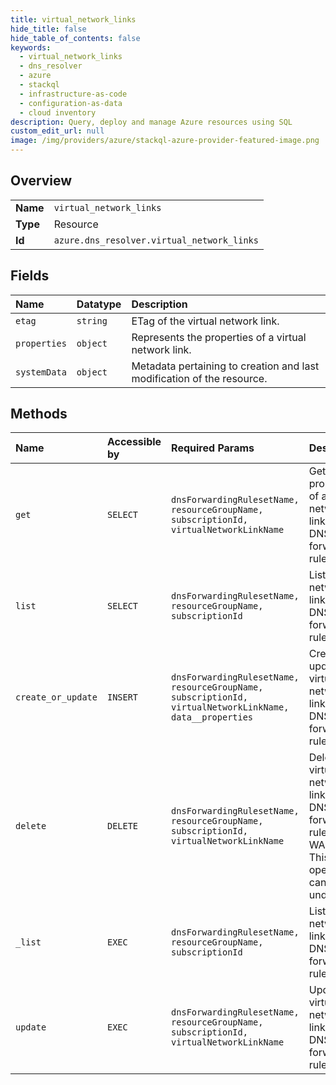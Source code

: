 ```yaml
---
title: virtual_network_links
hide_title: false
hide_table_of_contents: false
keywords:
  - virtual_network_links
  - dns_resolver
  - azure    
  - stackql
  - infrastructure-as-code
  - configuration-as-data
  - cloud inventory
description: Query, deploy and manage Azure resources using SQL
custom_edit_url: null
image: /img/providers/azure/stackql-azure-provider-featured-image.png
---
```

  
    

## Overview
<table><tbody>
<tr><td><b>Name</b></td><td><code>virtual_network_links</code></td></tr>
<tr><td><b>Type</b></td><td>Resource</td></tr>
<tr><td><b>Id</b></td><td><code>azure.dns_resolver.virtual_network_links</code></td></tr>
</tbody></table>

## Fields
| Name | Datatype | Description |
|:-----|:---------|:------------|
| `etag` | `string` | ETag of the virtual network link. |
| `properties` | `object` | Represents the properties of a virtual network link. |
| `systemData` | `object` | Metadata pertaining to creation and last modification of the resource. |
## Methods
| Name | Accessible by | Required Params | Description |
|:-----|:--------------|:----------------|:------------|
| `get` | `SELECT` | `dnsForwardingRulesetName, resourceGroupName, subscriptionId, virtualNetworkLinkName` | Gets properties of a virtual network link to a DNS forwarding ruleset. |
| `list` | `SELECT` | `dnsForwardingRulesetName, resourceGroupName, subscriptionId` | Lists virtual network links to a DNS forwarding ruleset. |
| `create_or_update` | `INSERT` | `dnsForwardingRulesetName, resourceGroupName, subscriptionId, virtualNetworkLinkName, data__properties` | Creates or updates a virtual network link to a DNS forwarding ruleset. |
| `delete` | `DELETE` | `dnsForwardingRulesetName, resourceGroupName, subscriptionId, virtualNetworkLinkName` | Deletes a virtual network link to a DNS forwarding ruleset. WARNING: This operation cannot be undone. |
| `_list` | `EXEC` | `dnsForwardingRulesetName, resourceGroupName, subscriptionId` | Lists virtual network links to a DNS forwarding ruleset. |
| `update` | `EXEC` | `dnsForwardingRulesetName, resourceGroupName, subscriptionId, virtualNetworkLinkName` | Updates a virtual network link to a DNS forwarding ruleset. |
